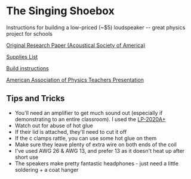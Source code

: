 # The Singing Shoebox
Instructions for building a low-priced (~$5) loudspeaker -- great physics project for schools

[Original Research Paper (Acoustical Society of America)](porter_2010.pdf)

[Supplies List](supplies.pdf)

[Build instructions](build_instructions.pdf)

[American Association of Physics Teachers Presentation](presentation.pdf)

## Tips and Tricks

* You'll need an amplifier to get much sound out (especially if demonstrating to an entire classroom). I used the [LP-2020A+](https://www.amazon.com/s?k=LP-2020A%2B)
* Watch out for abuse of hot glue
* If their lid is attached, they'll need to cut it off
* If the c clamps rattle, you can use some hot glue on them
* Make sure they leave plenty of extra wire on both ends of the coil
* I've used AWG 26 & AWG 13, and prefer 13 as it doesn't heat up after short use
* The speakers make pretty fantastic headphones - just need a little soldering + a coat hanger
